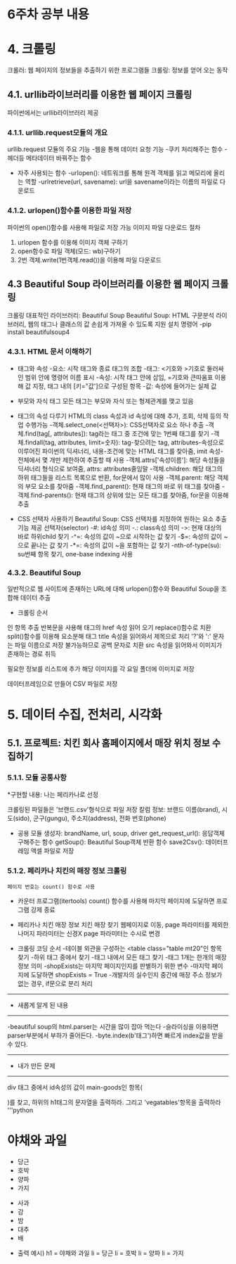 6주차 공부 내용
==========
# 4. 크롤링
크롤러: 웹 페이지의 정보들을 추출하기 위한 프로그램들
크롤링: 정보를 얻어 오는 동작


## 4.1. urllib라이브러리를 이용한 웹 페이지 크롤링
파이썬에서는 urllib라이브러리 제공


### 4.1.1. urllib.request모듈의 개요
urllib.request 모듈의 주요 기능
-웹을 통해 데이터 요청 기능
-쿠키 처리해주는 함수
-헤더등 메타데이터 바꿔주는 함수
* 자주 사용되는 함수
-urlopen(): 네트워크를 통해 원격 객체를 읽고 메모리에 올리는 역할
-urlretrieve(url, savename): url을 savename이라는 이름의 파일로 다운로드


### 4.1.2. urlopen()함수를 이용한 파일 저장
파이썬의 open()함수를 사용해 파일로 저장 가능
이미지 파일 다운로드 절차
1. urlopen 함수를 이용해 이미지 객체 구하기
2. open함수로 파일 객체(모드: wb)구하기
3. 2번 객체.write(1번객체.read())을 이용해 파일 다운로드



## 4.3 Beautiful Soup 라이브러리를 이용한 웹 페이지 크롤링
크롤링 대표적인 라이브러리: Beautiful Soup 
Beautiful Soup: HTML 구문분석 라이브러리, 웹의 태그나 클래스의 값 손쉽게 가져올 수 있도록 지원
설치 명령어
-pip install beautifulsoup4


### 4.3.1. HTML 문서 이해하기

* 태그와 속성
-요소: 시작 태그와 종료 태그의 조합
-태그: <기호와 >기호로 둘러싸인 범위 안에 명령어 이름 표시
-속성: 시작 태그 안에 삽입, =기호와 큰따옴표 이용해 값 지정, 태그 내의 [키="값']으로 구성된 항목
-값: 속성에 들어가는 실제 값

* 부모와 자식 태그
모든 태그는 부모와 자식 또는 형제관계를 맺고 있음

* 태그의 속성 다루기
HTML의 class 속성과 id 속성에 대해 추가, 조회, 삭제 등의 작업 수행가능
-객체.select_one(<선택자>): CSS선택자로 요소 하나 추출
-객체.find(tag[, attributes]): tag라는 태그 중 조건에 맞는 1번째 태그를 찾기
-객체.findall(tag, attributes, limit=숫자): tag-찾으려는 tag, attributes-속성으로 이루어진 파이썬의 딕셔너리, 내용-조건에 맞는 HTML 태그를 찾아줌, imit 속성-전체에서 몇 개만 제한하여 추출할 때 사용
-객체.attrs['속성이름']: 해당 속성들을 딕셔너리 형식으로 보여줌, attrs: attributes줄임말
-객체.children: 해당 태그의 하위 태그들을 리스트 목록으로 반환, for문에서 많이 사용
-객체.parent: 해당 객체의 부모 요소를 찾아줌
-객체.find_parent(): 현재 태그의 바로 위 태그를 찾아줌
-객체.find-parents(): 현재 태그의 상위에 았는 모든 태그를 찾아줌, for문을 이용해 추출

* CSS 선택자 사용하기
Beautiful Soup: CSS 선택자를 지정하여 원하는 요소 추출 기능 제공
선택자(selector)
-#: id속성 의미
-.: class속성 의미
->: 현재 대상의 바로 하위child 찾기
-^=: 속성의 값이 ~으로 시작하는 값 찾기
-$=: 속성의 값이 ~으로 끝나는 값 찾기
-*=: 속성의 값이 ~을 포함하는 값 찾기
-nth-of-type(su): su번째 항목 찾기, one-base indexing 사용


### 4.3.2. Beautiful Soup
일반적으로 웹 사이트에 존재하는 URL에 대해 urlopen()함수와 Beautiful Soup을 조합해 데이터 추출

* 크롤링 순서
<div class="thumb">인 항목 추출
반복문을 사용해
  <a> 태그의 href 속성 읽어 오기
      replace()함수로 치환
      split()함수를 이용해 요소분해
  <img>태그
      title 속성을 읽어와서 제목으로 처리
      '?'와 ':' 문자는 파일 이름으로 저장 불가능하므로 공백 문자로 치환
      src 속성을 읽어와서 이미지가 존재하는 경로 취득
      
  필요한 정보를 리스트에 추가
  해당 이미지를 각 요일 폴더에 이미지로 저장
  
데이터프레임으로 만들어 CSV 파일로 저장 

# 5. 데이터 수집, 전처리, 시각화


## 5.1. 프로젝트: 치킨 회사 홈페이지에서 매장 위치 정보 수집하기

### 5.1.1. 모듈 공통사항
*구현할 내용: 나는 페리카나로 선정

크롤링된 파일들은 '브랜드.csv'형식으로 파일 저장
칼럼 정보: 브랜드 이름(brand), 시도(sido), 군구(gungu), 주소지(address), 전화 번호(phone)
* 공용 모듈
    생성자: brandName, url, soup, driver
    get_request_url(): 응답객체 구해주는 함수
    getSoup(): Beautiful Soup객체 반환 함수
    save2Csv(): 데이터프레임 액셀 파일로 저장
    

### 5.1.2. 페리카나 치킨의 매장 정보 크롤링
    페이지 번호는 count() 함수로 사용
    
* 카운터 프로그램(itertools)
count() 함수를 사용해 마지막 페이지에 도달하면 프로그램 강제 종료

* 페리카나 치킨 매장 정보
    치킨 매장 찾기 웹페이지로 이동, page 파라미터를 제외한 나머지 파라미터는 신경X
    page 파라미터는 수시로 변경
    
* 크롤링 코딩 순서
    -테이블 외관을 구성하는 <table class="table mt20"인 항목 찾기
    -하위 태그 중에서 <tbody>찾기
    -<tbody>태그 내에서 모든 <tr>태그 찾기
    -<tr>태그 1개는 한개의 매장 정보 의미
    -shopExists는 마지막 페이지인지를 판별하기 위한 변수
    -마지막 페이지에 도달하면 shopExists = True
    -개발자의 실수인지 중간에 매장 주소 정보가 없는 경우, if문으로 분리 처리
    
***********
    
* 새롭게 알게 된 내용
------
-beautiful soup의 html.parser는 시간을 많이 잡아 먹는다
-슬라이싱을 이용하면 parser부분에서 부하가 줄어든다.
-byte.index(b'태그')하면 빠르게 index값을 받을 수 있다. 
********
 
* 내가 만든 문제
----
div 태그 중에서 id속성의 값이 main-goods인 항목(<div id ="main-goods">)를 찾고, 하위의 h1태그의 문자열을 출력하라. 그리고 'vegatables'항목을 출력하라
'''python
<html>
<head></head>
<body>
	<div id="main-goods">
		<h1>야채와 과일</h1>
		<ul id="vegetables">
			<li>당근</li>
			<li>호박</li>
			<li>양파</li>
			<li>가지</li>
		</ul>
		<ul id="fruits">
			<li>사과</li>
			<li class="us">감</li>
			<li class="us">밤</li>
			<li class="black" data-lo="us">대추</li>
			<li class="cn" id="ko">배</li>
		</ul>
	</div>
</body>
</html>
    
* 출력 예시)
    h1 = 야채와 과일
    li = 당근
    li = 호박
    li = 양파
    li = 가지
    

